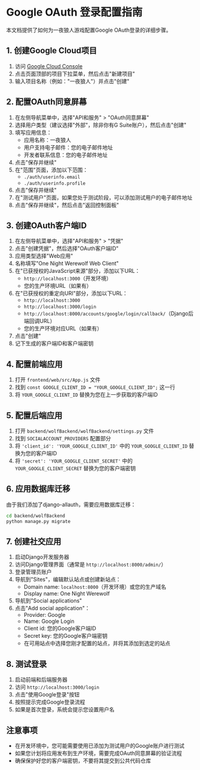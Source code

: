 # Google OAuth 登录配置指南

本文档提供了如何为一夜狼人游戏配置Google OAuth登录的详细步骤。

## 1. 创建Google Cloud项目

1. 访问 [Google Cloud Console](https://console.cloud.google.com/)
2. 点击页面顶部的项目下拉菜单，然后点击"新建项目"
3. 输入项目名称（例如："一夜狼人"）并点击"创建"

## 2. 配置OAuth同意屏幕

1. 在左侧导航菜单中，选择"API和服务" > "OAuth同意屏幕"
2. 选择用户类型（建议选择"外部"，除非你有G Suite账户），然后点击"创建"
3. 填写应用信息：
   - 应用名称：一夜狼人
   - 用户支持电子邮件：您的电子邮件地址
   - 开发者联系信息：您的电子邮件地址
4. 点击"保存并继续"
5. 在"范围"页面，添加以下范围：
   - `./auth/userinfo.email`
   - `./auth/userinfo.profile`
6. 点击"保存并继续"
7. 在"测试用户"页面，如果您处于测试阶段，可以添加测试用户的电子邮件地址
8. 点击"保存并继续"，然后点击"返回控制面板"

## 3. 创建OAuth客户端ID

1. 在左侧导航菜单中，选择"API和服务" > "凭据"
2. 点击"创建凭据"，然后选择"OAuth客户端ID"
3. 应用类型选择"Web应用"
4. 名称填写"One Night Werewolf Web Client"
5. 在"已获授权的JavaScript来源"部分，添加以下URL：
   - `http://localhost:3000`（开发环境）
   - 您的生产环境URL（如果有）
6. 在"已获授权的重定向URI"部分，添加以下URL：
   - `http://localhost:3000`
   - `http://localhost:3000/login`
   - `http://localhost:8000/accounts/google/login/callback/`（Django后端回调URL）
   - 您的生产环境对应URL（如果有）
7. 点击"创建"
8. 记下生成的客户端ID和客户端密钥

## 4. 配置前端应用

1. 打开 `frontend/web/src/App.js` 文件
2. 找到 `const GOOGLE_CLIENT_ID = "YOUR_GOOGLE_CLIENT_ID";` 这一行
3. 将 `YOUR_GOOGLE_CLIENT_ID` 替换为您在上一步获取的客户端ID

## 5. 配置后端应用

1. 打开 `backend/wolfBackend/wolfBackend/settings.py` 文件
2. 找到 `SOCIALACCOUNT_PROVIDERS` 配置部分
3. 将 `'client_id': 'YOUR_GOOGLE_CLIENT_ID'` 中的 `YOUR_GOOGLE_CLIENT_ID` 替换为您的客户端ID
4. 将 `'secret': 'YOUR_GOOGLE_CLIENT_SECRET'` 中的 `YOUR_GOOGLE_CLIENT_SECRET` 替换为您的客户端密钥

## 6. 应用数据库迁移

由于我们添加了django-allauth，需要应用数据库迁移：

```bash
cd backend/wolfBackend
python manage.py migrate
```

## 7. 创建社交应用

1. 启动Django开发服务器
2. 访问Django管理界面（通常是 `http://localhost:8000/admin/`）
3. 登录管理员账户
4. 导航到"Sites"，编辑默认站点或创建新站点：
   - Domain name: `localhost:8000`（开发环境）或您的生产域名
   - Display name: One Night Werewolf
5. 导航到"Social applications"
6. 点击"Add social application"：
   - Provider: Google
   - Name: Google Login
   - Client id: 您的Google客户端ID
   - Secret key: 您的Google客户端密钥
   - 在可用站点中选择您刚才配置的站点，并将其添加到选定的站点

## 8. 测试登录

1. 启动前端和后端服务器
2. 访问 `http://localhost:3000/login`
3. 点击"使用Google登录"按钮
4. 按照提示完成Google登录流程
5. 如果是首次登录，系统会提示您设置用户名

## 注意事项

- 在开发环境中，您可能需要使用已添加为测试用户的Google账户进行测试
- 如果您计划将应用发布到生产环境，需要完成OAuth同意屏幕的验证流程
- 确保保护好您的客户端密钥，不要将其提交到公共代码仓库